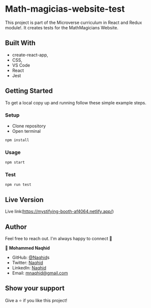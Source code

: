 # Math-magicias-website-test

This project is part of the Microverse curriculum in React and Redux module!. It creates tests for the MathMagicians Website.

## Built With

- create-react-app,
- CSS,
- VS Code
- React
- Jest

## Getting Started

To get a local copy up and running follow these simple example steps.

### Setup

- Clone repository
- Open terminal

```
npm install
```

### Usage

```
npm start
```

### Test

```
npm run test
```

## Live Version

  Live link(https://mystifying-booth-af4064.netlify.app/)

## Author

Feel free to reach out. I'm always happy to connect :slightly_smiling_face:


👤 **Mohammed Naqhid**

- GitHub: [@Naqhid](https://github.com/Naqhid)s
- Twitter: [Naqhid](https://twitter.com/naqhid)
- LinkedIn: [Naqhid](https://www.linkedin.com/in/mohammed-naqhid-ab3080189/)
- Email: mnaqhid@gmail.com

## Show your support

Give a ⭐️ if you like this project!



